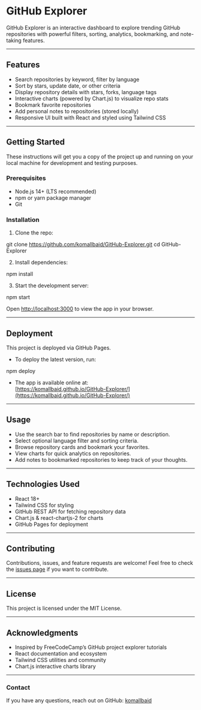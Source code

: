 # GitHub Explorer

GitHub Explorer is an interactive dashboard to explore trending GitHub repositories with powerful filters, sorting, analytics, bookmarking, and note-taking features.

---

## Features

- Search repositories by keyword, filter by language
- Sort by stars, update date, or other criteria
- Display repository details with stars, forks, language tags
- Interactive charts (powered by Chart.js) to visualize repo stats
- Bookmark favorite repositories
- Add personal notes to repositories (stored locally)
- Responsive UI built with React and styled using Tailwind CSS

---

## Getting Started

These instructions will get you a copy of the project up and running on your local machine for development and testing purposes.

### Prerequisites

- Node.js 14+ (LTS recommended)
- npm or yarn package manager
- Git

### Installation

1. Clone the repo:

git clone https://github.com/komallbaid/GitHub-Explorer.git
cd GitHub-Explorer

2. Install dependencies:

npm install


3. Start the development server:

npm start


Open [http://localhost:3000](http://localhost:3000) to view the app in your browser.

---

## Deployment

This project is deployed via GitHub Pages.

- To deploy the latest version, run:

npm deploy 


- The app is available online at:  
  [https://komallbaid.github.io/GitHub-Explorer/](https://komallbaid.github.io/GitHub-Explorer/)

---

## Usage

- Use the search bar to find repositories by name or description.
- Select optional language filter and sorting criteria.
- Browse repository cards and bookmark your favorites.
- View charts for quick analytics on repositories.
- Add notes to bookmarked repositories to keep track of your thoughts.

---

## Technologies Used

- React 18+
- Tailwind CSS for styling
- GitHub REST API for fetching repository data
- Chart.js & react-chartjs-2 for charts
- GitHub Pages for deployment

---

## Contributing

Contributions, issues, and feature requests are welcome! Feel free to check the [issues page](https://github.com/komallbaid/GitHub-Explorer/issues) if you want to contribute.

---

## License

This project is licensed under the MIT License.

---

## Acknowledgments

- Inspired by FreeCodeCamp’s GitHub project explorer tutorials
- React documentation and ecosystem
- Tailwind CSS utilities and community
- Chart.js interactive charts library

---

### Contact

If you have any questions, reach out on GitHub: [komallbaid](https://github.com/komallbaid)

